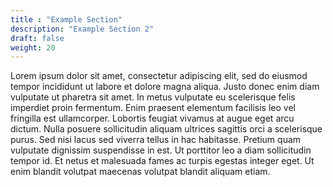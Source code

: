 ```yaml
---
title : "Example Section"
description: "Example Section 2"
draft: false
weight: 20
---
```


Lorem ipsum dolor sit amet, consectetur adipiscing elit, sed do eiusmod tempor
incididunt ut labore et dolore magna aliqua. Justo donec enim diam vulputate
ut pharetra sit amet. In metus vulputate eu scelerisque felis imperdiet proin
fermentum. Enim praesent elementum facilisis leo vel fringilla est
ullamcorper. Lobortis feugiat vivamus at augue eget arcu dictum. Nulla posuere
sollicitudin aliquam ultrices sagittis orci a scelerisque purus. Sed nisi
lacus sed viverra tellus in hac habitasse. Pretium quam vulputate dignissim
suspendisse in est. Ut porttitor leo a diam sollicitudin tempor id. Et netus
et malesuada fames ac turpis egestas integer eget. Ut enim blandit volutpat
maecenas volutpat blandit aliquam etiam.
